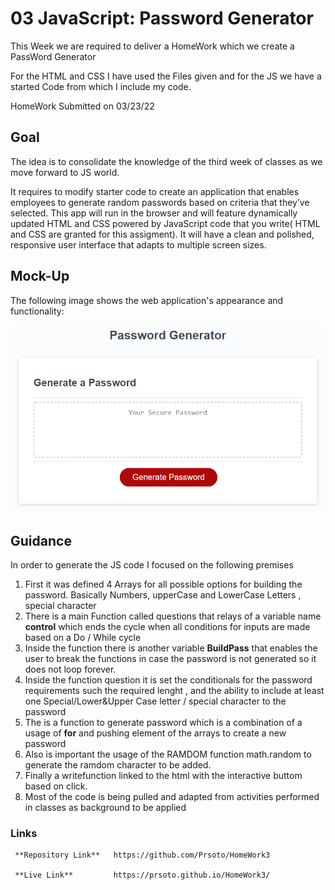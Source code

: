 # 03 JavaScript: Password Generator

This Week we are required to deliver a HomeWork which we create a PassWord Generator

For the HTML and CSS I have used the Files given and for the JS we have a started Code from which I include my code.

HomeWork Submitted on 03/23/22

## Goal 

  The idea is to consolidate the knowledge of the third week of classes as we move forward to JS world.
  
  It requires to modify starter code to create an application that enables employees to generate random passwords based on criteria that they’ve selected. This app will run in the browser and will feature dynamically updated HTML and CSS powered by JavaScript code that you write( HTML and CSS are granted for this assigment). It will have a clean and polished, responsive user interface that adapts to multiple screen sizes.


## Mock-Up

The following image shows the web application's appearance and functionality:

![The Password Generator application displays a red button to "Generate Password".](./Assets/03-javascript-homework-demo.png)

## Guidance

  In order to generate the JS code I focused on the following premises
  
  1. First it was defined 4 Arrays for all possible options for building the password. Basically Numbers, upperCase and LowerCase Letters , special character
  2. There is a main Function called questions that relays of a variable name **control** which ends the cycle when all conditions for inputs are made based on a Do / While cycle 
  3. Inside the function there is another variable **BuildPass** that enables the user to break the functions in case the password is not generated so it does not loop forever.
  4. Inside the function question it is set the conditionals for the password requirements such the required lenght , and the ability to include at least one Special/Lower&Upper Case letter / special character to the password
  5. The is a function to generate password which is a combination of a usage of **for** and pushing element of the arrays to create a new password
  6. Also is important the usage of the RAMDOM function math.random to generate the ramdom character to be added.
  7. Finally a writefunction linked to the html with the interactive buttom based on click.
  8. Most of the code is being pulled and adapted from activities performed in classes as background to be applied

### Links 

     **Repository Link**   https://github.com/Prsoto/HomeWork3
     
     **Live Link**         https://prsoto.github.io/HomeWork3/
     
